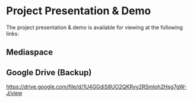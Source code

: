# Project Presentation & Demo

The project presentation & demo is available for viewing at the following links:

## Mediaspace

## Google Drive (Backup)

https://drive.google.com/file/d/1U4GGdiS8UO2QKRyy2RSmloh2Hsg7gW-J/view 
